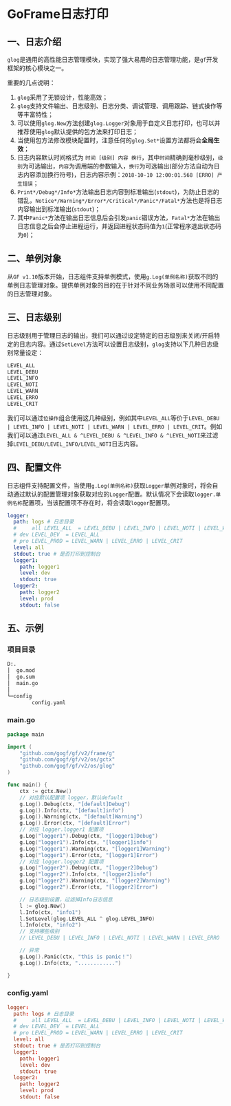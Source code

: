 # GoFrame日志打印

## 一、日志介绍

`glog`是通用的高性能日志管理模块，实现了强大易用的日志管理功能，是`gf`开发框架的核心模块之一。

重要的几点说明：

1. `glog`采用了无锁设计，性能高效；
2. `glog`支持文件输出、日志级别、日志分类、调试管理、调用跟踪、链式操作等等丰富特性；
3. 可以使用`glog.New`方法创建`glog.Logger`对象用于自定义日志打印，也可以并推荐使用`glog`默认提供的包方法来打印日志；
4. 当使用包方法修改模块配置时，注意任何的`glog.Set*`设置方法都将会**全局生效**；
5. 日志内容默认时间格式为 `时间 [级别] 内容 换行`，其中`时间`精确到毫秒级别，`级别`为可选输出，`内容`为调用端的参数输入，`换行`为可选输出(部分方法自动为日志内容添加换行符号)，日志内容示例：`2018-10-10 12:00:01.568 [ERRO] 产生错误`；
6. `Print*/Debug*/Info*`方法输出日志内容到标准输出(`stdout`)，为防止日志的错乱，`Notice*/Warning*/Error*/Critical*/Panic*/Fatal*`方法也是将日志内容输出到标准输出(`stdout`)；
7. 其中`Panic*`方法在输出日志信息后会引发`panic`错误方法，`Fatal*`方法在输出日志信息之后会停止进程运行，并返回进程状态码值为`1`(正常程序退出状态码为`0`)；

## 二、单例对象

从`GF v1.10`版本开始，日志组件支持单例模式，使用`g.Log(单例名称)`获取不同的单例日志管理对象。提供单例对象的目的在于针对不同业务场景可以使用不同配置的日志管理对象。

## 三、日志级别

日志级别用于管理日志的输出，我们可以通过设定特定的日志级别来关闭/开启特定的日志内容。通过`SetLevel`方法可以设置日志级别，`glog`支持以下几种日志级别常量设定：

```go
LEVEL_ALL  
LEVEL_DEBU 
LEVEL_INFO
LEVEL_NOTI
LEVEL_WARN
LEVEL_ERRO
LEVEL_CRIT
```

我们可以通过`位操作`组合使用这几种级别，例如其中`LEVEL_ALL`等价于`LEVEL_DEBU | LEVEL_INFO | LEVEL_NOTI | LEVEL_WARN | LEVEL_ERRO | LEVEL_CRIT`。例如我们可以通过`LEVEL_ALL & ^LEVEL_DEBU & ^LEVEL_INFO & ^LEVEL_NOTI`来过滤掉`LEVEL_DEBU/LEVEL_INFO/LEVEL_NOTI`日志内容。

## 四、配置文件

日志组件支持配置文件，当使用`g.Log(单例名称)`获取`Logger`单例对象时，将会自动通过默认的配置管理对象获取对应的`Logger`配置。默认情况下会读取`logger.单例名称`配置项，当该配置项不存在时，将会读取`logger`配置项。

```yaml
logger:
  path: logs # 日志目录
  # 	all LEVEL_ALL  = LEVEL_DEBU | LEVEL_INFO | LEVEL_NOTI | LEVEL_WARN | LEVEL_ERRO | LEVEL_CRIT
  #	dev LEVEL_DEV  = LEVEL_ALL
  #	pro LEVEL_PROD = LEVEL_WARN | LEVEL_ERRO | LEVEL_CRIT
  level: all
  stdout: true # 是否打印到控制台
  logger1:
    path: logger1
    level: dev
    stdout: true
  logger2:
    path: logger2
    level: prod
    stdout: false
```



## 五、示例

### 项目目录

```bash
D:.
│  go.mod
│  go.sum
│  main.go
│
└─config
        config.yaml
```

### main.go

```go
package main

import (
	"github.com/gogf/gf/v2/frame/g"
	"github.com/gogf/gf/v2/os/gctx"
	"github.com/gogf/gf/v2/os/glog"
)

func main() {
	ctx := gctx.New()
	// 对应默认配置项 logger，默认default
	g.Log().Debug(ctx, "[default]Debug")
	g.Log().Info(ctx, "[default]info")
	g.Log().Warning(ctx, "[default]Warning")
	g.Log().Error(ctx, "[default]Error")
	// 对应 logger.logger1 配置项
	g.Log("logger1").Debug(ctx, "[logger1]Debug")
	g.Log("logger1").Info(ctx, "[logger1]info")
	g.Log("logger1").Warning(ctx, "[logger1]Warning")
	g.Log("logger1").Error(ctx, "[logger1]Error")
	// 对应 logger.logger2 配置项
	g.Log("logger2").Debug(ctx, "[logger2]Debug")
	g.Log("logger2").Info(ctx, "[logger2]info")
	g.Log("logger2").Warning(ctx, "[logger2]Warning")
	g.Log("logger2").Error(ctx, "[logger2]Error")

	// 日志级别设置，过滤掉Info日志信息
	l := glog.New()
	l.Info(ctx, "info1")
	l.SetLevel(glog.LEVEL_ALL ^ glog.LEVEL_INFO)
	l.Info(ctx, "info2")
	// 支持哪些级别
	// LEVEL_DEBU | LEVEL_INFO | LEVEL_NOTI | LEVEL_WARN | LEVEL_ERRO | LEVEL_CRIT

	// 异常
	g.Log().Panic(ctx, "this is panic！")
	g.Log().Info(ctx, "............")

}
```

### config.yaml

```toml
logger:
  path: logs # 日志目录
  # 	all LEVEL_ALL  = LEVEL_DEBU | LEVEL_INFO | LEVEL_NOTI | LEVEL_WARN | LEVEL_ERRO | LEVEL_CRIT
  #	dev LEVEL_DEV  = LEVEL_ALL
  #	pro LEVEL_PROD = LEVEL_WARN | LEVEL_ERRO | LEVEL_CRIT
  level: all
  stdout: true # 是否打印到控制台
  logger1:
    path: logger1
    level: dev
    stdout: true
  logger2:
    path: logger2
    level: prod
    stdout: false
```

